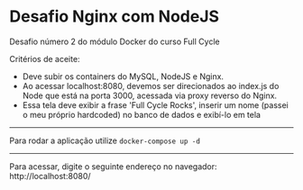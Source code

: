# Desafio Nginx com NodeJS
Desafio número 2 do módulo Docker do curso Full Cycle

Critérios de aceite:
- Deve subir os containers do MySQL, NodeJS e Nginx.
- Ao acessar localhost:8080, devemos ser direcionados ao index.js do Node que está na porta 3000, acessada via proxy reverso do Nginx.
- Essa tela deve exibir a frase 'Full Cycle Rocks', inserir um nome (passei o meu próprio hardcoded) no banco de dados e exibí-lo em tela

--- 

Para rodar a aplicação utilize `docker-compose up -d `

---
Para acessar, digite o seguinte endereço no navegador:
http://localhost:8080/
